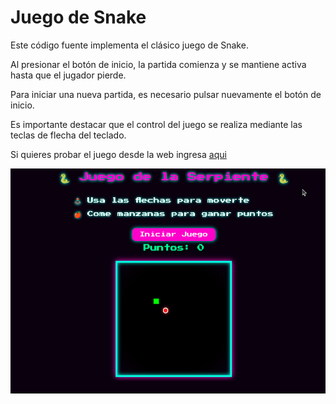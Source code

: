 # Juego de Snake

Este código fuente implementa el clásico juego de Snake.

Al presionar el botón de inicio, la partida comienza y se mantiene activa hasta que el jugador pierde.

Para iniciar una nueva partida, es necesario pulsar nuevamente el botón de inicio.

Es importante destacar que el control del juego se realiza mediante las teclas de flecha del teclado.

Si quieres probar el juego desde la web ingresa [aqui](https://admirable-mousse-027031.netlify.app)

![snake](snake-game/src/assets/Juego-snake.gif)



